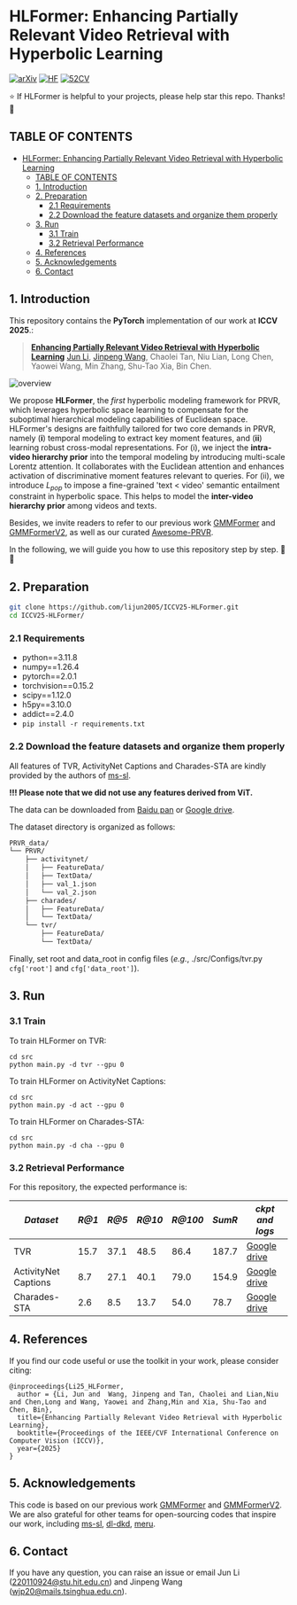 # HLFormer: Enhancing Partially Relevant Video Retrieval with Hyperbolic Learning

[![arXiv](https://img.shields.io/badge/arXiv-2507.17402-b31b1b.svg?style=flat)](https://arxiv.org/abs/2507.17402) [![HF](https://img.shields.io/badge/%F0%9F%A4%97%20Hugging%20Face-Discussion-orange)](https://huggingface.co/papers/2507.17402) [![52CV](https://img.shields.io/badge/52CV-中文解读-pink.svg?style=flat)](https://mp.weixin.qq.com/s/2hXBIRuNTpFKgJttNQqiKA) 

:star: If HLFormer is helpful to your   projects, please help star this repo. Thanks! :hugs:
## TABLE OF CONTENTS
- [HLFormer: Enhancing Partially Relevant Video Retrieval with Hyperbolic Learning](#hlformer-enhancing-partially-relevant-video-retrieval-with-hyperbolic-learning)
  - [TABLE OF CONTENTS](#table-of-contents)
  - [1. Introduction](#1-introduction)
  - [2. Preparation](#2-preparation)
    - [2.1 Requirements](#21-requirements)
    - [2.2 Download the  feature datasets and organize them properly](#22-download-the--feature-datasets-and-organize-them-properly)
  - [3. Run](#3-run)
    - [3.1 Train](#31-train)
    - [3.2 Retrieval Performance](#32-retrieval-performance)
  - [4. References](#4-references)
  - [5. Acknowledgements](#5-acknowledgements)
  - [6. Contact](#6-contact)

## 1. Introduction
This repository contains the **PyTorch** implementation of our work at **ICCV 2025**.:

> [**Enhancing Partially Relevant Video Retrieval with Hyperbolic Learning**](http://arxiv.org/abs/2507.17402) [Jun Li](https://github.com/lijun2005/), [Jinpeng Wang](https://github.com/gimpong), Chaolei Tan, Niu Lian, Long Chen, Yaowei Wang, Min Zhang,  Shu-Tao Xia, Bin Chen.

![overview](figures/hlformer.png)

We propose **HLFormer**, the *first* hyperbolic modeling framework for PRVR, which leverages hyperbolic space learning to compensate for the suboptimal hierarchical modeling capabilities of Euclidean space. HLFormer's designs are faithfully tailored for two core demands in PRVR, namely (**i**) temporal modeling to extract key moment features, and  (**ii**) learning robust cross-modal representations. 
For (i), we inject the **intra-video hierarchy prior** into the temporal modeling by introducing multi-scale Lorentz attention. 
It collaborates with the Euclidean attention and enhances activation of discriminative moment features relevant to queries. 
For (ii), we introduce $L_{pop}$ to impose a fine-grained 'text < video' semantic entailment constraint in hyperbolic space. This helps to model the **inter-video hierarchy prior** among videos and texts. 

Besides, we invite readers to refer to our previous work [GMMFormer](https://github.com/huangmozhi9527/GMMFormer) and [GMMFormerV2](https://github.com/huangmozhi9527/GMMFormer_v2), as well as our curated [Awesome-PRVR](https://github.com/lijun2005/Awesome-Partially-Relevant-Video-Retrieval).

In the following, we will guide you how to use this repository step by step. 🤗🐶

## 2. Preparation

```bash
git clone https://github.com/lijun2005/ICCV25-HLFormer.git
cd ICCV25-HLFormer/
```

### 2.1 Requirements

- python==3.11.8
- numpy==1.26.4
- pytorch==2.0.1
- torchvision==0.15.2
- scipy==1.12.0
- h5py==3.10.0
- addict==2.4.0
- `pip install -r requirements.txt`

### 2.2 Download the  feature datasets and organize them properly
All features of TVR, ActivityNet Captions and Charades-STA are kindly provided by the authors of [ms-sl](https://github.com/HuiGuanLab/ms-sl).

**!!! Please note that we did not use any features derived from ViT.**

The data can be downloaded from [Baidu pan](https://pan.baidu.com/s/1UNu67hXCbA6ZRnFVPVyJOA?pwd=8bh4) or [Google drive](https://drive.google.com/drive/folders/11dRUeXmsWU25VMVmeuHc9nffzmZhPJEj?usp=sharing). 

The dataset directory is organized as follows:

```bash
PRVR_data/
└── PRVR/
    ├── activitynet/
    │   ├── FeatureData/
    │   ├── TextData/
    │   ├── val_1.json
    │   └── val_2.json
    ├── charades/
    │   ├── FeatureData/
    │   └── TextData/
    └── tvr/
        ├── FeatureData/
        └── TextData/
```
Finally, set root and data_root in config files (*e.g.*, ./src/Configs/tvr.py `cfg['root']` and `cfg['data_root']`).

## 3. Run
### 3.1 Train 
To train HLFormer on TVR:
```
cd src
python main.py -d tvr --gpu 0
```

To train HLFormer on ActivityNet Captions:
```
cd src
python main.py -d act --gpu 0
```

To train HLFormer on Charades-STA:
```
cd src
python main.py -d cha --gpu 0
```

### 3.2 Retrieval Performance

For this repository, the expected performance is:

| *Dataset* | *R@1* | *R@5* | *R@10* | *R@100* | *SumR* | *ckpt and logs* |
| ---- | ---- | ---- | ---- | ---- | ---- |---- |
| TVR | 15.7 | 37.1 | 48.5 | 86.4 | 187.7 |[Google drive](https://drive.google.com/file/d/1NIl0x90qbdGxn9rwqVqS8MRpIdzKdPr1/view?usp=sharing) |
| ActivityNet Captions | 8.7 | 27.1 | 40.1 | 79.0 | 154.9 |[Google drive](https://drive.google.com/file/d/1B3mxKkUxtfNEggiJSwExFCV0gEbuZSzf/view?usp=sharing) |
| Charades-STA | 2.6 | 8.5 | 13.7 | 54.0 | 78.7 |[Google drive](https://drive.google.com/file/d/1rwM7c63hGFWFENfWDOdnu-Pitzy9NOZJ/view?usp=sharing) |



## 4. References
If you find our code useful or use the toolkit in your work, please consider citing:
```
@inproceedings{Li25_HLFormer,
  author = {Li, Jun and  Wang, Jinpeng and Tan, Chaolei and Lian,Niu and Chen,Long and Wang, Yaowei and Zhang,Min and Xia, Shu-Tao and Chen, Bin},
  title={Enhancing Partially Relevant Video Retrieval with Hyperbolic Learning},
  booktitle={Proceedings of the IEEE/CVF International Conference on Computer Vision (ICCV)},
  year={2025}
}
```
## 5. Acknowledgements
This code is based on our previous work [GMMFormer](https://github.com/huangmozhi9527/GMMFormer) and [GMMFormerV2](https://github.com/huangmozhi9527/GMMFormer_v2).
We are also grateful for other teams for open-sourcing codes that inspire our work, including 
[ms-sl](https://github.com/HuiGuanLab/ms-sl),
[dl-dkd](https://github.com/HuiGuanLab/DL-DKD), 
[meru](https://github.com/facebookresearch/meru).
## 6. Contact
If you have any question, you can raise an issue or email Jun Li (220110924@stu.hit.edu.cn) and Jinpeng Wang (wjp20@mails.tsinghua.edu.cn).



